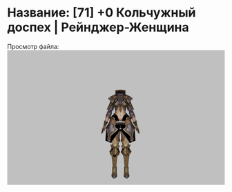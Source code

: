 # Название: [71] +0 Кольчужный доспех | Рейнджер-Женщина

Просмотр файла:
![p030002.png](p030002.png)
